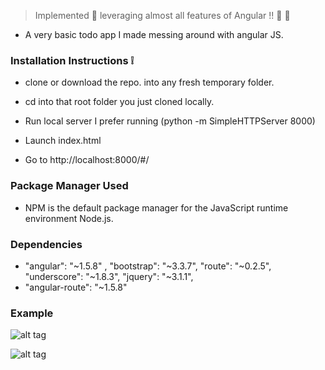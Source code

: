 > Implemented :shaved_ice: leveraging almost all features of Angular !! :poultry_leg: :tropical_drink:

* A very basic todo app I made messing around with angular JS.

### Installation Instructions :grey_exclamation:

* clone or download the repo. into any fresh temporary folder.

* cd into that root folder you just cloned locally.

* Run local server I prefer running (python -m SimpleHTTPServer 8000) 

* Launch index.html

* Go to http://localhost:8000/#/


### Package Manager Used 

* NPM is the default package manager for the JavaScript runtime environment Node.js.


### Dependencies

* "angular": "~1.5.8" , "bootstrap": "~3.3.7", "route": "~0.2.5",  "underscore": "~1.8.3", "jquery": "~3.1.1",
* "angular-route": "~1.5.8"


### Example 

![alt tag](https://github.com/divyanshu-rawat/Grocery_App/blob/master/snapshots_of_app/grocery.png)

![alt tag](https://github.com/divyanshu-rawat/Grocery_App/blob/master/snapshots_of_app/add_item.png)
